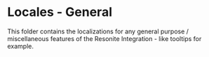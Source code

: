 Locales - General
=================

This folder contains the localizations for any general purpose /
miscellaneous features of the Resonite Integration - like tooltips for example.